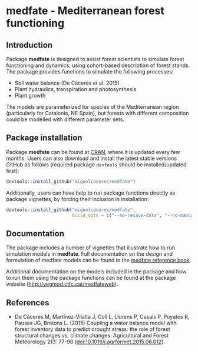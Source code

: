 medfate - Mediterranean forest functioning
================

## Introduction

Package **medfate** is designed to assist forest scientists to simulate
forest functioning and dynamics, using cohort-based description of
forest stands. The package provides functions to simulate the following
processes:

  - Soil water balance (De Cáceres et al. 2015)
  - Plant hydraulics, transpiration and photosynthesis
  - Plant growth

The models are parameterized for species of the Mediterranean region
(particularly for Catalonia, NE Spain), but forests with different
composition could be modelled with different parameter sets.

## Package installation

Package **medfate** can be found at
[CRAN](https://CRAN.R-project.org/package=medfate), where it is updated
every few months. Users can also download and install the latest stable
versions GitHub as follows (required package `devtools` should be
installed/updated first):

``` r
devtools::install_github("miquelcaceres/medfate")
```

Additionally, users can have help to run package functions directly as
package vignettes, by forcing their inclusion in installation:

``` r
devtools::install_github("miquelcaceres/medfate", 
                         build_opts = c("--no-resave-data", "--no-manual"))
```

## Documentation

The package includes a number of vignettes that illustrate how to run
simulation models in **medfate**. Full documentation on the design and
formulation of medfate models can be found in the [medfate reference
book](https://miquelcaceres.github.io/medfate/medfatebook/intro.html).

Additional documentation on the models included in the package and how
to run them using the package functions can be found at the package
website (<http://vegmod.ctfc.cat/medfateweb>).

## References

  - De Cáceres M, Martínez-Vilalta J, Coll L, Llorens P, Casals P,
    Poyatos R, Pausas JG, Brotons L. (2015) Coupling a water balance
    model with forest inventory data to predict drought stress: the role
    of forest structural changes vs. climate changes. Agricultural and
    Forest Meteorology 213: 77-90
    (<doi:10.1016/j.agrformet.2015.06.012>).

